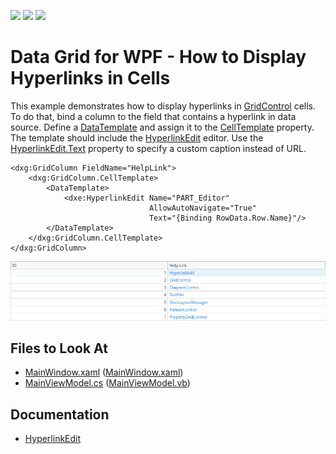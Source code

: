 <!-- default badges list -->
![](https://img.shields.io/endpoint?url=https://codecentral.devexpress.com/api/v1/VersionRange/128653668/21.1.5%2B)
[![](https://img.shields.io/badge/Open_in_DevExpress_Support_Center-FF7200?style=flat-square&logo=DevExpress&logoColor=white)](https://supportcenter.devexpress.com/ticket/details/E1379)
[![](https://img.shields.io/badge/📖_How_to_use_DevExpress_Examples-e9f6fc?style=flat-square)](https://docs.devexpress.com/GeneralInformation/403183)
<!-- default badges end -->

# Data Grid for WPF - How to Display Hyperlinks in Cells

This example demonstrates how to display hyperlinks in [GridControl](https://docs.devexpress.com/WPF/DevExpress.Xpf.Grid.GridControl) cells. To do that, bind a column to the field that contains a hyperlink in data source. Define a [DataTemplate](https://docs.microsoft.com/en-us/dotnet/api/system.windows.datatemplate) and assign it to the [CellTemplate](https://docs.devexpress.com/WPF/DevExpress.Xpf.Grid.ColumnBase.CellTemplate) property. The template should include the [HyperlinkEdit](https://docs.devexpress.com/WPF/DevExpress.Xpf.Editors.HyperlinkEdit) editor. Use the [HyperlinkEdit.Text]() property to specify a custom caption instead of URL.

```xaml
<dxg:GridColumn FieldName="HelpLink">
    <dxg:GridColumn.CellTemplate>
        <DataTemplate>
            <dxe:HyperlinkEdit Name="PART_Editor"
                               AllowAutoNavigate="True"
                               Text="{Binding RowData.Row.Name}"/>
        </DataTemplate>
    </dxg:GridColumn.CellTemplate>
</dxg:GridColumn>
```

![](/hyperlinks-example.png)

<!-- default file list -->

## Files to Look At

- [MainWindow.xaml](./CS/MainWindow.xaml) ([MainWindow.xaml](./VB/MainWindow.xaml))
- [MainViewModel.cs](./CS/MainViewModel.cs) ([MainViewModel.vb](./VB/MainViewModel.vb))

<!-- default file list end -->

## Documentation
- [HyperlinkEdit](https://docs.devexpress.com/WPF/DevExpress.Xpf.Editors.HyperlinkEdit)
